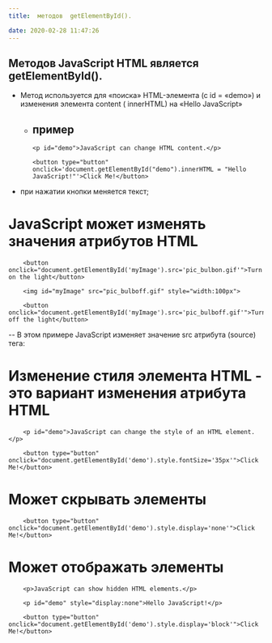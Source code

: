 ```yaml
---
title:  методов  getElementById().

date: 2020-02-28 11:47:26
---
```

## Методов JavaScript HTML является getElementById().


- Метод используется для «поиска» HTML-элемента (с id = «demo») и изменения элемента content ( innerHTML) на «Hello JavaScript»

  * ## пример

        <p id="demo">JavaScript can change HTML content.</p>

        <button type="button" onclick='document.getElementById("demo").innerHTML = "Hello JavaScript!"'>Click Me!</button>


- при нажатии кнопки меняется текст;

# JavaScript может изменять значения атрибутов HTML
        <button onclick="document.getElementById('myImage').src='pic_bulbon.gif'">Turn on the light</button>

        <img id="myImage" src="pic_bulboff.gif" style="width:100px">

        <button onclick="document.getElementById('myImage').src='pic_bulboff.gif'">Turn off the light</button>

-- В этом примере JavaScript изменяет значение src атрибута (source) <img>тега:
# Изменение стиля элемента HTML - это вариант изменения атрибута HTML
        <p id="demo">JavaScript can change the style of an HTML element.</p>

        <button type="button" onclick="document.getElementById('demo').style.fontSize='35px'">Click Me!</button>

# Может скрывать элементы
        <button type="button" onclick="document.getElementById('demo').style.display='none'">Click Me!</button>

        

# Может отображать элементы
        <p>JavaScript can show hidden HTML elements.</p>

        <p id="demo" style="display:none">Hello JavaScript!</p>

        <button type="button" onclick="document.getElementById('demo').style.display='block'">Click Me!</button>
